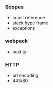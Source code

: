 ### Scopes
- const reference
- stack hype frame
- exceptions

### webpack
- next.js

### HTTP
- url encoding
- 443/80

